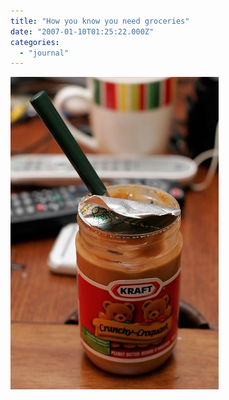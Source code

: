 ```yaml
---
title: "How you know you need groceries"
date: "2007-01-10T01:25:22.000Z"
categories: 
  - "journal"
---
```


[![How you know you need groceries](images/352266291_f1b29d7ee4.jpg)](http://www.flickr.com/photos/duanestorey/352266291/)
